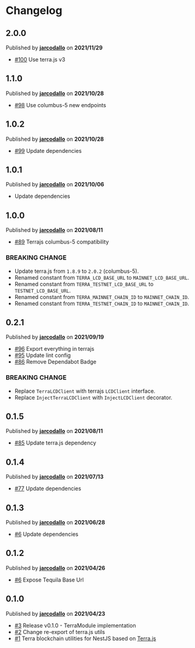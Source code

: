 # Changelog

## 2.0.0
Published by **[jarcodallo](https://github.com/jarcodallo)** on **2021/11/29**
- [#100](https://github.com/jarcodallo/nestjs-terra/pull/100) Use terra.js v3

## 1.1.0
Published by **[jarcodallo](https://github.com/jarcodallo)** on **2021/10/28**
- [#98](https://github.com/jarcodallo/nestjs-terra/pull/98) Use columbus-5 new endpoints

## 1.0.2
Published by **[jarcodallo](https://github.com/jarcodallo)** on **2021/10/28**
- [#99](https://github.com/jarcodallo/nestjs-terra/pull/99) Update dependencies

## 1.0.1
Published by **[jarcodallo](https://github.com/jarcodallo)** on **2021/10/06**
- Update dependencies

## 1.0.0
Published by **[jarcodallo](https://github.com/jarcodallo)** on **2021/08/11**
- [#89](https://github.com/jarcodallo/nestjs-terra/pull/89) Terrajs columbus-5 compatibility

### BREAKING CHANGE
- Update terra.js from `1.8.9` to `2.0.2` (columbus-5).
- Renamed constant from `TERRA_LCD_BASE_URL` to `MAINNET_LCD_BASE_URL`.
- Renamed constant from `TERRA_TESTNET_LCD_BASE_URL` to `TESTNET_LCD_BASE_URL`.
- Renamed constant from `TERRA_MAINNET_CHAIN_ID` to `MAINNET_CHAIN_ID`.
- Renamed constant from `TERRA_TESTNET_CHAIN_ID` to `MAINNET_CHAIN_ID`.

## 0.2.1
Published by **[jarcodallo](https://github.com/jarcodallo)** on **2021/09/19**
- [#96](https://github.com/jarcodallo/nestjs-terra/pull/96) Export everything in terrajs
- [#95](https://github.com/jarcodallo/nestjs-terra/pull/95) Update lint config
- [#86](https://github.com/jarcodallo/nestjs-terra/pull/86) Remove Dependabot Badge

### BREAKING CHANGE
- Replace `TerraLCDClient` with terrajs `LCDClient` interface.
- Replace `InjectTerraLCDClient` with `InjectLCDClient` decorator.

## 0.1.5
Published by **[jarcodallo](https://github.com/jarcodallo)** on **2021/08/11**
- [#85](https://github.com/jarcodallo/nestjs-terra/pull/85) Update terra.js dependency

## 0.1.4
Published by **[jarcodallo](https://github.com/jarcodallo)** on **2021/07/13**
- [#77](https://github.com/jarcodallo/nestjs-terra/pull/77) Update dependencies

## 0.1.3
Published by **[jarcodallo](https://github.com/jarcodallo)** on **2021/06/28**
- [#6](https://github.com/jarcodallo/nestjs-terra/pull/60) Update dependencies

## 0.1.2
Published by **[jarcodallo](https://github.com/jarcodallo)** on **2021/04/26**
- [#6](https://github.com/jarcodallo/nestjs-terra/pull/6) Expose Tequila Base Url

## 0.1.0
Published by **[jarcodallo](https://github.com/jarcodallo)** on **2021/04/23**
- [#3](https://github.com/jarcodallo/nestjs-terra/pull/3) Release v0.1.0 - TerraModule implementation
- [#2](https://github.com/jarcodallo/nestjs-terra/pull/2) Change re-export of terra.js utils
- [#1](https://github.com/jarcodallo/nestjs-terra/pull/1) Terra blockchain utilities for NestJS based on [Terra.js](https://github.com/terra-project/terra.js)
